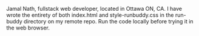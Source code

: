 Jamal Nath, fullstack web developer, located in Ottawa ON, CA.
 I have wrote the entirety of both index.html and style-runbuddy.css in the run-buddy directory on my remote repo.
 Run the code locally before trying it in the web browser.